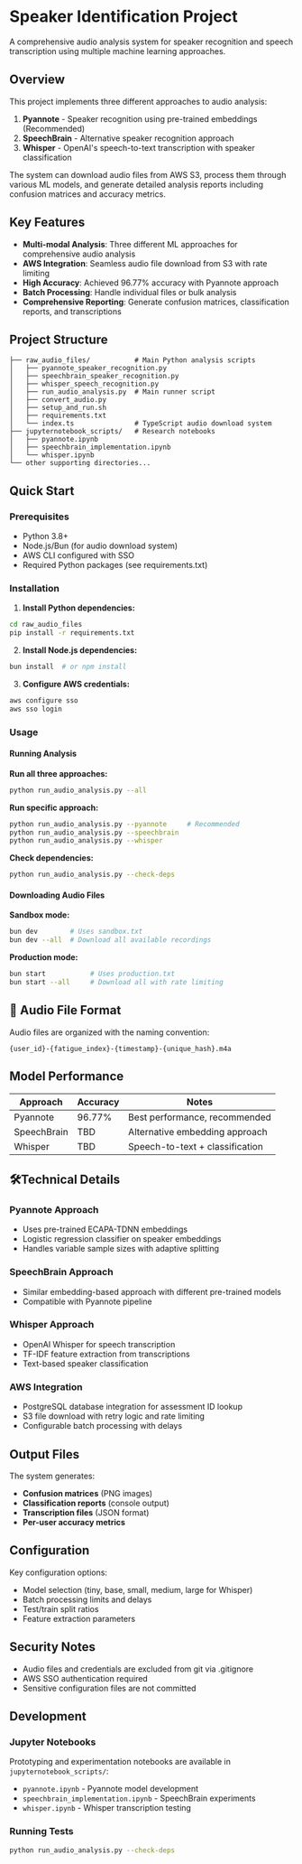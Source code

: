 # Speaker Identification Project

A comprehensive audio analysis system for speaker recognition and speech transcription using multiple machine learning approaches.

## Overview

This project implements three different approaches to audio analysis:
1. **Pyannote** - Speaker recognition using pre-trained embeddings (Recommended)
2. **SpeechBrain** - Alternative speaker recognition approach
3. **Whisper** - OpenAI's speech-to-text transcription with speaker classification

The system can download audio files from AWS S3, process them through various ML models, and generate detailed analysis reports including confusion matrices and accuracy metrics.

## Key Features

- **Multi-modal Analysis**: Three different ML approaches for comprehensive audio analysis
- **AWS Integration**: Seamless audio file download from S3 with rate limiting
- **High Accuracy**: Achieved 96.77% accuracy with Pyannote approach
- **Batch Processing**: Handle individual files or bulk analysis
- **Comprehensive Reporting**: Generate confusion matrices, classification reports, and transcriptions

## Project Structure

```
├── raw_audio_files/           # Main Python analysis scripts
│   ├── pyannote_speaker_recognition.py
│   ├── speechbrain_speaker_recognition.py  
│   ├── whisper_speech_recognition.py
│   ├── run_audio_analysis.py  # Main runner script
│   ├── convert_audio.py
│   ├── setup_and_run.sh
│   ├── requirements.txt
│   └── index.ts               # TypeScript audio download system
├── jupyternotebook_scripts/   # Research notebooks
│   ├── pyannote.ipynb
│   ├── speechbrain_implementation.ipynb
│   └── whisper.ipynb
└── other supporting directories...
```

## Quick Start

### Prerequisites

- Python 3.8+
- Node.js/Bun (for audio download system)
- AWS CLI configured with SSO
- Required Python packages (see requirements.txt)

### Installation

1. **Install Python dependencies:**
```bash
cd raw_audio_files
pip install -r requirements.txt
```

2. **Install Node.js dependencies:**
```bash
bun install  # or npm install
```

3. **Configure AWS credentials:**
```bash
aws configure sso
aws sso login
```

### Usage

#### Running Analysis

**Run all three approaches:**
```bash
python run_audio_analysis.py --all
```

**Run specific approach:**
```bash
python run_audio_analysis.py --pyannote     # Recommended
python run_audio_analysis.py --speechbrain  
python run_audio_analysis.py --whisper      
```

**Check dependencies:**
```bash
python run_audio_analysis.py --check-deps
```

#### Downloading Audio Files

**Sandbox mode:**
```bash
bun dev        # Uses sandbox.txt
bun dev --all  # Download all available recordings
```

**Production mode:**
```bash
bun start           # Uses production.txt
bun start --all     # Download all with rate limiting
```

## 🎵 Audio File Format

Audio files are organized with the naming convention:
```
{user_id}-{fatigue_index}-{timestamp}-{unique_hash}.m4a
```

## Model Performance

| Approach | Accuracy | Notes |
|----------|----------|-------|
| Pyannote | 96.77% | Best performance, recommended |
| SpeechBrain | TBD | Alternative embedding approach |
| Whisper | TBD | Speech-to-text + classification |

## 🛠Technical Details

### Pyannote Approach
- Uses pre-trained ECAPA-TDNN embeddings
- Logistic regression classifier on speaker embeddings
- Handles variable sample sizes with adaptive splitting

### SpeechBrain Approach  
- Similar embedding-based approach with different pre-trained models
- Compatible with Pyannote pipeline

### Whisper Approach
- OpenAI Whisper for speech transcription
- TF-IDF feature extraction from transcriptions
- Text-based speaker classification

### AWS Integration
- PostgreSQL database integration for assessment ID lookup
- S3 file download with retry logic and rate limiting
- Configurable batch processing with delays

## Output Files

The system generates:
- **Confusion matrices** (PNG images)
- **Classification reports** (console output)
- **Transcription files** (JSON format)
- **Per-user accuracy metrics**

## Configuration

Key configuration options:
- Model selection (tiny, base, small, medium, large for Whisper)
- Batch processing limits and delays
- Test/train split ratios
- Feature extraction parameters

## Security Notes

- Audio files and credentials are excluded from git via .gitignore
- AWS SSO authentication required
- Sensitive configuration files are not committed

## Development

### Jupyter Notebooks
Prototyping and experimentation notebooks are available in `jupyternotebook_scripts/`:
- `pyannote.ipynb` - Pyannote model development
- `speechbrain_implementation.ipynb` - SpeechBrain experiments  
- `whisper.ipynb` - Whisper transcription testing

### Running Tests
```bash
python run_audio_analysis.py --check-deps
```
